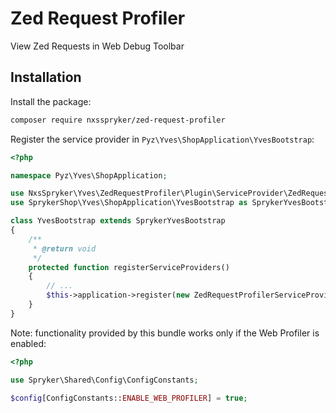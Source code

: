 # Zed Request Profiler

View Zed Requests in Web Debug Toolbar

## Installation

Install the package:
```bash
composer require nxsspryker/zed-request-profiler
```

Register the service provider in `Pyz\Yves\ShopApplication\YvesBootstrap`:
```php
<?php

namespace Pyz\Yves\ShopApplication;

use NxsSpryker\Yves\ZedRequestProfiler\Plugin\ServiceProvider\ZedRequestProfilerServiceProvider;
use SprykerShop\Yves\ShopApplication\YvesBootstrap as SprykerYvesBootstrap;

class YvesBootstrap extends SprykerYvesBootstrap
{
    /**
     * @return void
     */
    protected function registerServiceProviders()
    {
        // ...
        $this->application->register(new ZedRequestProfilerServiceProvider());
    }
}
```

Note: functionality provided by this bundle works only if the Web Profiler is enabled:
```php
<?php

use Spryker\Shared\Config\ConfigConstants;

$config[ConfigConstants::ENABLE_WEB_PROFILER] = true;
```
